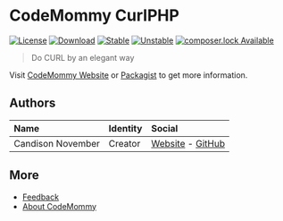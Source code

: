 # CodeMommy CurlPHP

[![License](https://poser.pugx.org/CodeMommy/CurlPHP/license?format=flat-square)](LICENSE)
[![Download](https://poser.pugx.org/CodeMommy/CurlPHP/downloads?format=flat-square)](https://packagist.org/packages/CodeMommy/CurlPHP)
[![Stable](https://poser.pugx.org/CodeMommy/CurlPHP/version?format=flat-square)](https://packagist.org/packages/CodeMommy/CurlPHP)
[![Unstable](https://poser.pugx.org/CodeMommy/CurlPHP/v/unstable?format=flat-square)](https://packagist.org/packages/CodeMommy/CurlPHP)
[![composer.lock Available](https://poser.pugx.org/CodeMommy/CurlPHP/composerlock?format=flat-square)](https://packagist.org/packages/CodeMommy/CurlPHP)

> Do CURL by an elegant way

Visit [CodeMommy Website](http://www.codemommy.com) or [Packagist](https://packagist.org/packages/CodeMommy/CurlPHP) to get more information.

## Authors

| Name | Identity | Social |
| :--- | :------- | :----- |
| Candison November | Creator  | [Website](http://www.kandisheng.com) - [GitHub](https://github.com/KanDisheng) |

## More

- [Feedback](https://github.com/CodeMommy/CurlPHP/issues)
- [About CodeMommy](https://github.com/CodeMommy/CodeMommy)